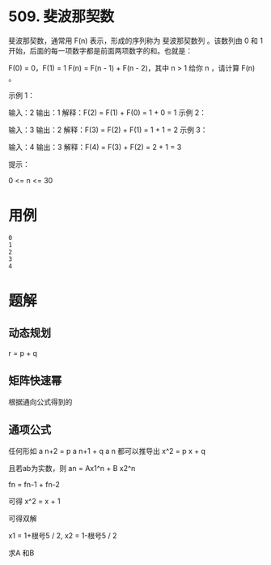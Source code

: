 # 509. 斐波那契数
斐波那契数，通常用 F(n) 表示，形成的序列称为 斐波那契数列 。该数列由 0 和 1 开始，后面的每一项数字都是前面两项数字的和。也就是：

F(0) = 0，F(1) = 1
F(n) = F(n - 1) + F(n - 2)，其中 n > 1
给你 n ，请计算 F(n) 。

示例 1：

输入：2
输出：1
解释：F(2) = F(1) + F(0) = 1 + 0 = 1
示例 2：

输入：3
输出：2
解释：F(3) = F(2) + F(1) = 1 + 1 = 2
示例 3：

输入：4
输出：3
解释：F(4) = F(3) + F(2) = 2 + 1 = 3
 

提示：

0 <= n <= 30


# 用例
```
0
1
2
3
4
```

# 题解

## 动态规划

r = p + q


## 矩阵快速幂

根据通向公式得到的



## 通项公式

任何形如 a n+2 = p a n+1 + q a n 都可以推导出 x^2 = p x + q

且若ab为实数，则 an = Ax1^n + B x2^n

fn = fn-1 + fn-2

可得
x^2 = x + 1


可得双解

x1 = 1+根号5 / 2, x2 = 1-根号5 / 2

求A 和B